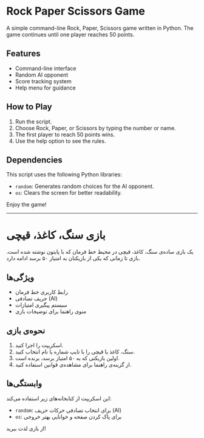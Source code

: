 # Rock Paper Scissors Game

A simple command-line Rock, Paper, Scissors game written in Python. The game continues until one player reaches 50 points.

## Features
- Command-line interface
- Random AI opponent
- Score tracking system
- Help menu for guidance

## How to Play
1. Run the script.
2. Choose Rock, Paper, or Scissors by typing the number or name.
3. The first player to reach 50 points wins.
4. Use the help option to see the rules.

## Dependencies
This script uses the following Python libraries:
- `random`: Generates random choices for the AI opponent.
- `os`: Clears the screen for better readability.

Enjoy the game!

---

# بازی سنگ، کاغذ، قیچی

یک بازی ساده‌ی سنگ، کاغذ، قیچی در محیط خط فرمان که با پایتون نوشته شده است. بازی تا زمانی که یکی از بازیکنان به امتیاز ۵۰ برسد ادامه دارد.

## ویژگی‌ها
- رابط کاربری خط فرمان
- حریف تصادفی (AI)
- سیستم پیگیری امتیازات
- منوی راهنما برای توضیحات بازی

## نحوه‌ی بازی
1. اسکریپت را اجرا کنید.
2. سنگ، کاغذ یا قیچی را با تایپ شماره یا نام انتخاب کنید.
3. اولین بازیکنی که به ۵۰ امتیاز برسد، برنده است.
4. از گزینه‌ی راهنما برای مشاهده‌ی قوانین استفاده کنید.

## وابستگی‌ها
این اسکریپت از کتابخانه‌های زیر استفاده می‌کند:
- `random`: برای انتخاب تصادفی حرکات حریف (AI)
- `os`: برای پاک کردن صفحه و خوانایی بهتر خروجی

از بازی لذت ببرید!

